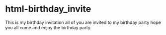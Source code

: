 # html-birthday_invite
This is my  birthday invitation all of you are invited to my birthday party hope you all come and enjoy the birthday party.
